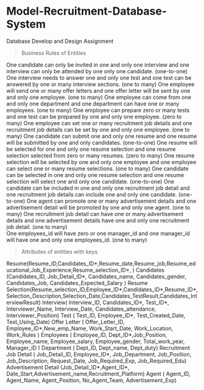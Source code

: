 # Model-Recruitment-Database-System
Database Develop and Design Assignment
 
> Business Rules of Entities

One candidate can only be invited in one and only one interview and one interview can only be attended by one only one candidate. (one-to-one)
One interview needs to answer one and only one test and one test can be answered by one or many interview sections. (one to many)
One employee will send one or many offer letters and one offer letter will be sent by one and only one employee. (one to many)
One employee can come from one and only one department and one department can have one or many employees. (one to many)
One employee can prepare zero or many tests and one test can be prepared by one and only one employee. (zero to many)
One employee can set one or many recruitment job details and one recruitment job details can be set by one and only one employee. (one to many)
One candidate can submit one and only one resume and one resume will be submitted by one and only candidates. (one-to-one)
One resume will be selected for one and only one resume selection and one resume selection selected from zero or many resumes. (zero to many)
One resume selection will be selected by one and only one employee and one employee can select one or many resume selections. (one to many)
One candidate can be selected in one and only one resume selection and one resume selection will select one and only one candidate. (one-to-one)
One candidate can be included in one and only one recruitment job detail and one recruitment job details can include one and only one candidate. (one-to-one)
One agent can promote one or many advertisement details and one advertisement detail will be promoted by one and only one agent. (one to many)
One recruitment job detail can have one or many advertisement details and one advertisement details have one and only one recruitment job detail.  (one to many)  
One employees_id will have zero or one manager_id and one manager_id will have one and only one employees_id. (one to many)


> Attributes of entities with keys

Resume(Resume_ID,Candidates_ID*,Resume_date,Resume_job,Resume_educational,Job_Experience,Resume_selection_ID*, )
Candidates (Candidates_ID, Job_Detail_ID*, Candidates_name, Candidates_gender, Candidates_Job, Candidates_Expected_Salary )
Resume Selection(Resume_selection_ID,Employee_ID*,Candidates_ID*,Resume_ID*,Selection_Description,Selection_Date,Candidates_TestResult,Candidates_InterviewResult) 
Interview( Interview_ID, Candidates_ID*,  Test_ID*, Interviewer_Name, Interview_Date, Candidates_attendance,  Interviewer_Position)
Test ( Test_ID, Employee_ID*, Test_Created_Date, Test_Using_Date)
Offer Letter ( Offer_Letter_ID, Employee_ID*,New_emp_Name, Work_Start_Date, Work_Location, Work_Rules )
Employees ( Employee_ID, Dept_ID*,Job_Position, Employee_name, Employee_salary, Employee_gender, Total_work_year, Manager_ID )
Department ( Dept_ID, Dept_name,  Dept_duty)
Recruitment Job Detail ( Job_Detail_ID, Employee_ID*, Job_Department, Job_Position, Job_Description, Request_Date,  Job_Required_Exp, Job_Required_Edu)
Advertisement Detail (Job_Detail_ID*,Agent_ID*, Date_Start,Advertisement_name,Recruitment_Platform)
Agent ( Agent_ID, Agent_Name, Agent_Position, No_Agent_Team, Advertisement_Exp)

